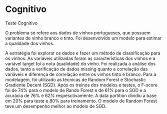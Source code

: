 # Cognitivo
Teste Cognitivo

O problema se refere aos dados de vinhos portugueses, que possuem variantes de vinho branco e tinto. Foi desenvolvido um modelo para estimar a qualidade dos vinhos.

A estratégia foi explorar os dados e fazer um método de classificação para os vinhos. 
As variáveis utilizadas foram as características dos vinhos e a variável target foi a nota (qualidade) do vinho.
Foi realizada a análise dos dados, tanto a verificação de dados missing quanto a correlação das variáveis e diferença de correlação entre os vinhos tinto e branco.
Para a modelagem, foi utilizado as técnicas de Random Forest e Stochastic Gradiente Decent (SGD).
Após os treinos dos modelos e testes, o F-score foi de 74% para o modelo de Rando Forest e de 61% para o SGD e a acurácia de 76% e 62% respesctivamente.
A data partition dividiu a base em 20% para teste e 80% para treinamento. O modelo de Random Forest teve um desempenho melhor ao modelo de SGD.

